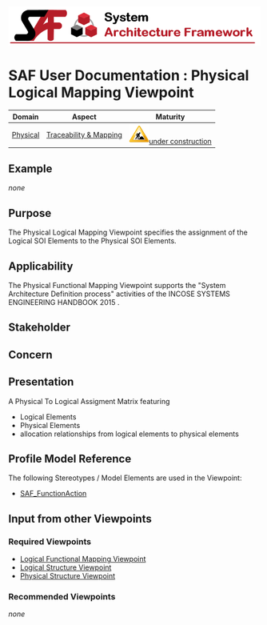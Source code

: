 ![System Architecture Framework](../diagrams/Banner_SAF.png)
# SAF User Documentation : Physical Logical Mapping Viewpoint
|**Domain**|**Aspect**|**Maturity**|
| --- | --- | --- |
|[Physical](../domains.md#Domain-Physical)|[Traceability & Mapping](../aspects.md#Aspect-Traceability-&-Mapping)|![Under Construction](../diagrams/Under_construction_icon-yellow.svg )[under construction](../using-saf/maturity.md#under-construction)|
## Example
*none*
## Purpose
The Physical Logical Mapping Viewpoint specifies the assignment of the Logical SOI Elements to the Physical SOI Elements.
## Applicability
The Physical Functional Mapping Viewpoint supports the "System Architecture Definition process" activities of the INCOSE SYSTEMS ENGINEERING HANDBOOK 2015  .
## Stakeholder
## Concern
## Presentation
A  Physical To Logical Assigment Matrix featuring
* Logical Elements
* Physical Elements
* allocation relationships from logical elements to physical elements

## Profile Model Reference
The following Stereotypes / Model Elements are used in the Viewpoint:
* [SAF_FunctionAction](../stereotypes.md#SAF_FunctionAction)
## Input from other Viewpoints
### Required Viewpoints
* [Logical Functional Mapping Viewpoint](Logical-Functional-Mapping-Viewpoint.md)
* [Logical Structure Viewpoint](Logical-Structure-Viewpoint.md)
* [Physical Structure Viewpoint](Physical-Structure-Viewpoint.md)
### Recommended Viewpoints
*none*
